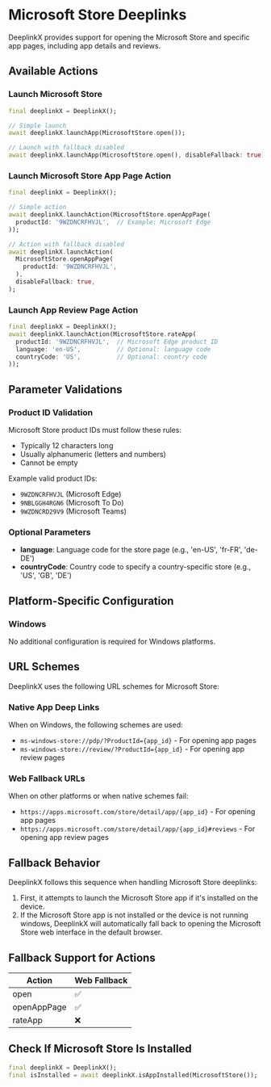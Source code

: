 # Microsoft Store Deeplinks

DeeplinkX provides support for opening the Microsoft Store and specific app pages, including app details and reviews.

## Available Actions

### Launch Microsoft Store
```dart
final deeplinkX = DeeplinkX();

// Simple launch
await deeplinkX.launchApp(MicrosoftStore.open());

// Launch with fallback disabled
await deeplinkX.launchApp(MicrosoftStore.open(), disableFallback: true);
```

### Launch Microsoft Store App Page Action
```dart
final deeplinkX = DeeplinkX();

// Simple action
await deeplinkX.launchAction(MicrosoftStore.openAppPage(
  productId: '9WZDNCRFHVJL',  // Example: Microsoft Edge
));

// Action with fallback disabled
await deeplinkX.launchAction(
  MicrosoftStore.openAppPage(
    productId: '9WZDNCRFHVJL',
  ),
  disableFallback: true,
);
```

### Launch App Review Page Action
```dart
final deeplinkX = DeeplinkX();
await deeplinkX.launchAction(MicrosoftStore.rateApp(
  productId: '9WZDNCRFHVJL',  // Microsoft Edge product ID
  language: 'en-US',          // Optional: language code
  countryCode: 'US',          // Optional: country code
));
```

## Parameter Validations

### Product ID Validation
Microsoft Store product IDs must follow these rules:
- Typically 12 characters long
- Usually alphanumeric (letters and numbers)
- Cannot be empty

Example valid product IDs:
- `9WZDNCRFHVJL` (Microsoft Edge)
- `9NBLGGH4RGN6` (Microsoft To Do)
- `9WZDNCRD29V9` (Microsoft Teams)

### Optional Parameters
- **language**: Language code for the store page (e.g., 'en-US', 'fr-FR', 'de-DE')
- **countryCode**: Country code to specify a country-specific store (e.g., 'US', 'GB', 'DE')

## Platform-Specific Configuration

### Windows
No additional configuration is required for Windows platforms.

## URL Schemes

DeeplinkX uses the following URL schemes for Microsoft Store:

### Native App Deep Links
When on Windows, the following schemes are used:
- `ms-windows-store://pdp/?ProductId={app_id}` - For opening app pages
- `ms-windows-store://review/?ProductId={app_id}` - For opening app review pages

### Web Fallback URLs
When on other platforms or when native schemes fail:
- `https://apps.microsoft.com/store/detail/app/{app_id}` - For opening app pages
- `https://apps.microsoft.com/store/detail/app/{app_id}#reviews` - For opening app review pages

## Fallback Behavior
DeeplinkX follows this sequence when handling Microsoft Store deeplinks:

1. First, it attempts to launch the Microsoft Store app if it's installed on the device.
2. If the Microsoft Store app is not installed or the device is not running windows, DeeplinkX will automatically fall back to opening the Microsoft Store web interface in the default browser.

## Fallback Support for Actions

| Action      | Web Fallback |
| ----------- | ------------ |
| open        | ✅            |
| openAppPage | ✅            |
| rateApp     | ❌            |

## Check If Microsoft Store Is Installed

```dart
final deeplinkX = DeeplinkX();
final isInstalled = await deeplinkX.isAppInstalled(MicrosoftStore());
```
